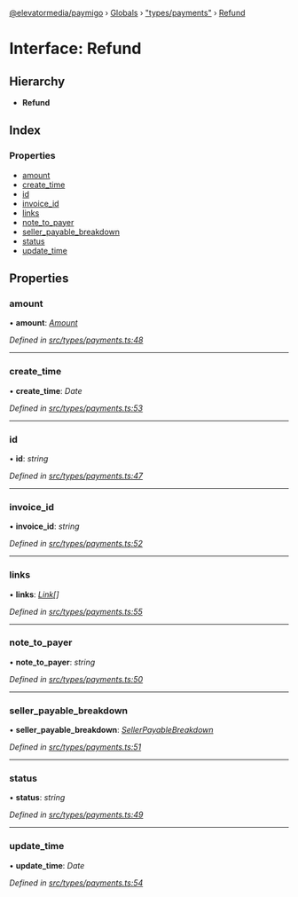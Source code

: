 [@elevatormedia/paymigo](../README.md) › [Globals](../globals.md) › ["types/payments"](../modules/_types_payments_.md) › [Refund](_types_payments_.refund.md)

# Interface: Refund

## Hierarchy

-   **Refund**

## Index

### Properties

-   [amount](_types_payments_.refund.md#amount)
-   [create_time](_types_payments_.refund.md#create_time)
-   [id](_types_payments_.refund.md#id)
-   [invoice_id](_types_payments_.refund.md#invoice_id)
-   [links](_types_payments_.refund.md#links)
-   [note_to_payer](_types_payments_.refund.md#note_to_payer)
-   [seller_payable_breakdown](_types_payments_.refund.md#seller_payable_breakdown)
-   [status](_types_payments_.refund.md#status)
-   [update_time](_types_payments_.refund.md#update_time)

## Properties

### amount

• **amount**: _[Amount](_types_common_.amount.md)_

_Defined in [src/types/payments.ts:48](https://github.com/ELEVATORmedia/paymigo/blob/60b912d/src/types/payments.ts#L48)_

---

### create_time

• **create_time**: _Date_

_Defined in [src/types/payments.ts:53](https://github.com/ELEVATORmedia/paymigo/blob/60b912d/src/types/payments.ts#L53)_

---

### id

• **id**: _string_

_Defined in [src/types/payments.ts:47](https://github.com/ELEVATORmedia/paymigo/blob/60b912d/src/types/payments.ts#L47)_

---

### invoice_id

• **invoice_id**: _string_

_Defined in [src/types/payments.ts:52](https://github.com/ELEVATORmedia/paymigo/blob/60b912d/src/types/payments.ts#L52)_

---

### links

• **links**: _[Link](_types_common_.link.md)[]_

_Defined in [src/types/payments.ts:55](https://github.com/ELEVATORmedia/paymigo/blob/60b912d/src/types/payments.ts#L55)_

---

### note_to_payer

• **note_to_payer**: _string_

_Defined in [src/types/payments.ts:50](https://github.com/ELEVATORmedia/paymigo/blob/60b912d/src/types/payments.ts#L50)_

---

### seller_payable_breakdown

• **seller_payable_breakdown**: _[SellerPayableBreakdown](_types_payments_.sellerpayablebreakdown.md)_

_Defined in [src/types/payments.ts:51](https://github.com/ELEVATORmedia/paymigo/blob/60b912d/src/types/payments.ts#L51)_

---

### status

• **status**: _string_

_Defined in [src/types/payments.ts:49](https://github.com/ELEVATORmedia/paymigo/blob/60b912d/src/types/payments.ts#L49)_

---

### update_time

• **update_time**: _Date_

_Defined in [src/types/payments.ts:54](https://github.com/ELEVATORmedia/paymigo/blob/60b912d/src/types/payments.ts#L54)_
